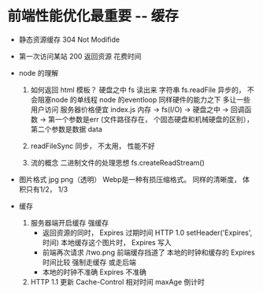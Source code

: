 # 前端性能优化最重要  -- 缓存 

- 静态资源缓存
    304  Not Modifide

- 第一次访问某站
    200  返回资源   花费时间

- node 的理解
    1. 如何返回 html 模板？
        硬盘之中  fs   读出来  字符串
        fs.readFile  异步的， 不会阻塞node 的单线程 node 的eventloop
        同样硬件的能力之下  多让一些用户访问  服务器价格便宜
        index.js 内存 ->  fs(I/O) -> 硬盘之中 -> 回调函数 -> 
        第一个参数是err (文件路径存在， 个固态硬盘和机械硬盘的区别）， 第二个参数是数据 data

    2. readFileSync 同步，  不太用，  性能不好
    3. 流的概念
        二进制文件的处理思想
        fs.createReadStream()

- 图片格式
    jpg  png（透明）
    Webp是一种有损压缩格式。  同样的清晰度，  体积只有1/2， 1/3

- 缓存
    1. 服务器端开启缓存  强缓存
        - 返回资源的同时，  Expires  过期时间  HTTP 1.0  setHeader('Expires',时间)
            本地缓存这个图片时， Expires 写入
        - 前端再次请求 /two.png  前端缓存挡道了
            本地的时钟和缓存的 Expires 时间比较  强制走缓存  或走后端
        - 本地的时钟不准确  Expires  不准确
    2. HTTP  1.1  更新  Cache-Control  相对时间
        maxAge  倒计时

